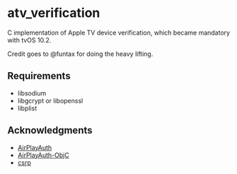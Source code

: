 # atv_verification
C implementation of Apple TV device verification, which became mandatory with
tvOS 10.2.

Credit goes to @funtax for doing the heavy lifting.
## Requirements
- libsodium
- libgcrypt or libopenssl
- libplist
## Acknowledgments
- [AirPlayAuth](https://github.com/funtax/AirPlayAuth)
- [AirPlayAuth-ObjC](https://github.com/ViktoriiaKh/AirPlayAuth-ObjC)
- [csrp](https://github.com/cocagne/csrp)
